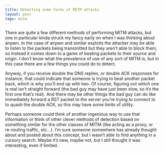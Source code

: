 ```yaml
---
title: Detecting some forms of MITM attacks
layout: post
tags: mitm
---
```


There are quite a few different methods of performing MITM attacks, but one in particular kinda struck my fancy early on when I was thinking about airpwn. In the case of airpwn and similar exploits the attacker may be able to listen to the packets being transmitted but they aren’t able to block them, so instead it comes down to a game of beating packets to their source and origin. I don’t know what the prevalence of use of any sort of MITM is, but in this case there are a few things you could do to detect.

Anyway, if you receive double the DNS replies, or double ACK responses for instance, that could indicate that someone is trying to beat another packet back, which is why you’ll end up with two. Of course, figuring out which one is real isn’t straight forward (the bad guy may have just been slow, so it’s the first one that’s real). And there may be other things the bad guy can do like immediately forward a RST packet to the server you’re trying to connect to to quash the double ACK, so this may have some limits of utility.

Perhaps someone could think of another ingenious way to use that information or think of other clever methods of detection based on something similar for the other classes of MITM (like acting as a proxy, or re-routing traffic, etc…). I’m sure someone somewhere has already thought about and posted about this concept, but I wasn’t able to find anything in a cursory search. Maybe it’s new, maybe not, but I still thought it was interesting, even if limited.
